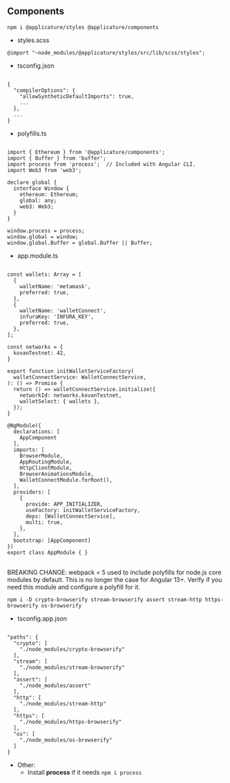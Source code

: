 ## Components

`npm i @applicature/styles @applicature/components`

- styles.scss

<pre><code>@import "~node_modules/@applicature/styles/src/lib/scss/styles";</code></pre>

- tsconfig.json

<pre><code>
{
  "compilerOptions": {
    "allowSyntheticDefaultImports": true,
    ...
  },
  ...
}
</code></pre>

- polyfills.ts

<pre><code>
import { Ethereum } from '@applicature/components';
import { Buffer } from 'buffer';
import process from 'process';  // Included with Angular CLI.
import Web3 from 'web3';

declare global {
  interface Window {
    ethereum: Ethereum;
    global: any;
    web3: Web3;
  }
}

window.process = process;
window.global = window;
window.global.Buffer = global.Buffer || Buffer;
</code></pre>

- app.module.ts

<pre><code>
const wallets: Array<WalletModule | WalletInitOptions> = [
  {
    walletName: 'metamask',
    preferred: true,
  },
  {
    walletName: 'walletConnect',
    infuraKey: 'INFURA_KEY',
    preferred: true,
  },
];

const networks = {
  kovanTestnet: 42,
}

export function initWalletServiceFactory(
  walletConnectService: WalletConnectService,
): () => Promise<void> {
  return () => walletConnectService.initialize({
    networkId: networks.kovanTestnet,
    walletSelect: { wallets },
  });
}

@NgModule({
  declarations: [
    AppComponent
  ],
  imports: [
    BrowserModule,
    AppRoutingModule,
    HttpClientModule,
    BrowserAnimationsModule,
    WalletConnectModule.forRoot(),
  ],
  providers: [
    {
      provide: APP_INITIALIZER,
      useFactory: initWalletServiceFactory,
      deps: [WalletConnectService],
      multi: true,
    },
  ],
  bootstrap: [AppComponent]
})
export class AppModule { }
</code>
</pre>

BREAKING CHANGE: webpack < 5 used to include polyfills for node.js core modules by default. This is no longer the case
for Angular 13+. Verify if you need this module and configure a polyfill for it.

`npm i -D crypto-browserify stream-browserify assert stream-http https-browserify os-browserify`

- tsconfig.app.json

<pre>
<code>
"paths": {
  "crypto": [
    "./node_modules/crypto-browserify"
  ],
  "stream": [
    "./node_modules/stream-browserify"
  ],
  "assert": [
    "./node_modules/assert"
  ],
  "http": [
    "./node_modules/stream-http"
  ],
  "https": [
    "./node_modules/https-browserify"
  ],
  "os": [
    "./node_modules/os-browserify"
  ]
}
</code></pre>

- Other:
  - Install <strong>process</strong> if it needs `npm i process` 
